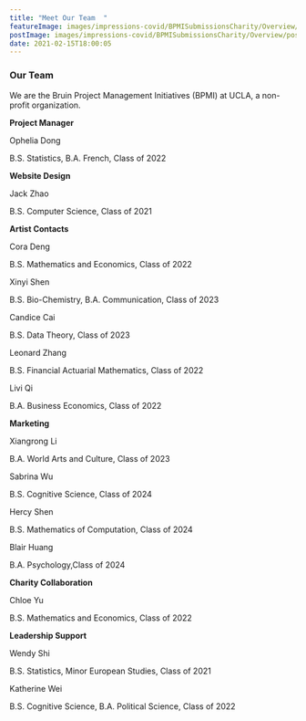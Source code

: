 ```yaml
---
title: "Meet Our Team  "
featureImage: images/impressions-covid/BPMISubmissionsCharity/Overview/feature-image.png
postImage: images/impressions-covid/BPMISubmissionsCharity/Overview/post-image.png
date: 2021-02-15T18:00:05
---
```


### Our Team 

We are the Bruin Project Management Initiatives (BPMI) at UCLA, a non-profit organization.


**Project Manager**

Ophelia Dong 

B.S. Statistics, B.A. French, Class of 2022 


**Website Design** 

Jack Zhao

B.S. Computer Science, Class of 2021


**Artist Contacts**

Cora Deng 

B.S. Mathematics and Economics, Class of 2022 

Xinyi Shen 

B.S. Bio-Chemistry, B.A. Communication, Class of 2023

Candice Cai 

B.S. Data Theory, Class of 2023 

Leonard Zhang 

B.S. Financial Actuarial Mathematics, Class of 2022 

Livi Qi

B.A. Business Economics, Class of 2022 


**Marketing**

Xiangrong Li 

B.A. World Arts and Culture, Class of 2023 

Sabrina Wu 

B.S. Cognitive Science, Class of 2024 

Hercy Shen 

B.S. Mathematics of Computation, Class of 2024 

Blair Huang 

B.A. Psychology,Class of 2024


**Charity Collaboration** 

Chloe Yu 

B.S. Mathematics and Economics, Class of 2022 


**Leadership Support**

Wendy Shi 

B.S. Statistics, Minor European Studies, Class of 2021 

Katherine Wei 

B.S. Cognitive Science, B.A. Political Science, Class of 2022
